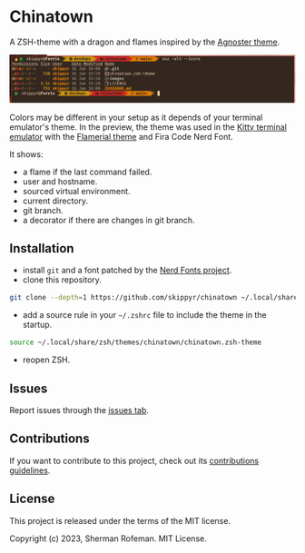 # Chinatown

A ZSH-theme with a dragon and flames inspired by the [Agnoster theme](https://github.com/agnoster/agnoster-zsh-theme).

![](./images/preview.png)

Colors may be different in your setup as it depends of your terminal emulator's theme.
In the preview, the theme was used in the [Kitty terminal emulator](https://github.com/kovidgoyal/kitty) with the [Flamerial theme](https://github.com/skippyr/flamerial) and Fira Code Nerd Font.

It shows:

* a flame if the last command failed.
* user and hostname.
* sourced virtual environment.
* current directory.
* git branch.
* a decorator if there are changes in git branch.

## Installation

* install `git` and a font patched by the [Nerd Fonts project](https://github.com/ryanoasis/nerd-fonts).
* clone this repository.

```bash
git clone --depth=1 https://github.com/skippyr/chinatown ~/.local/share/zsh/themes/chinatown
```

* add a source rule in your `~/.zshrc` file to include the theme in the startup.

```bash
source ~/.local/share/zsh/themes/chinatown/chinatown.zsh-theme
```

* reopen ZSH.

## Issues

Report issues through the [issues tab](https://github.com/skippyr/chinatown/issues).

## Contributions

If you want to contribute to this project, check out its [contributions guidelines](https://skippyr.github.io/materials/pages/contributions_guidelines.html).

## License

This project is released under the terms of the MIT license.

Copyright (c) 2023, Sherman Rofeman. MIT License.

